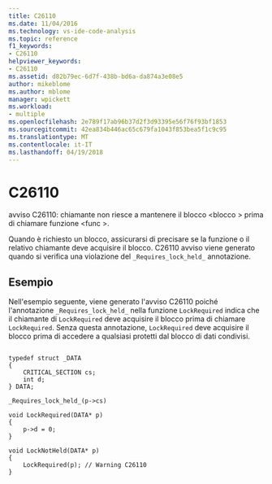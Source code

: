 ```yaml
---
title: C26110
ms.date: 11/04/2016
ms.technology: vs-ide-code-analysis
ms.topic: reference
f1_keywords:
- C26110
helpviewer_keywords:
- C26110
ms.assetid: d82b79ec-6d7f-438b-bd6a-da874a3e08e5
author: mikeblome
ms.author: mblome
manager: wpickett
ms.workload:
- multiple
ms.openlocfilehash: 2e789f17ab96b37d2f3d93395e56f76f93bf1853
ms.sourcegitcommit: 42ea834b446ac65c679fa1043f853bea5f1c9c95
ms.translationtype: MT
ms.contentlocale: it-IT
ms.lasthandoff: 04/19/2018
---
```

# <a name="c26110"></a>C26110
avviso C26110: chiamante non riesce a mantenere il blocco \<blocco > prima di chiamare funzione \<func >.

 Quando è richiesto un blocco, assicurarsi di precisare se la funzione o il relativo chiamante deve acquisire il blocco. C26110 avviso viene generato quando si verifica una violazione del `_Requires_lock_held_` annotazione.

## <a name="example"></a>Esempio
 Nell'esempio seguente, viene generato l'avviso C26110 poiché l'annotazione `_Requires_lock_held_` nella funzione `LockRequired` indica che il chiamante di `LockRequired` deve acquisire il blocco prima di chiamare `LockRequired`. Senza questa annotazione, `LockRequired` deve acquisire il blocco prima di accedere a qualsiasi protetti dal blocco di dati condivisi.

```

typedef struct _DATA
{
    CRITICAL_SECTION cs;
    int d;
} DATA;

_Requires_lock_held_(p->cs)

void LockRequired(DATA* p)
{
    p->d = 0;
}

void LockNotHeld(DATA* p)
{
    LockRequired(p); // Warning C26110
}

```